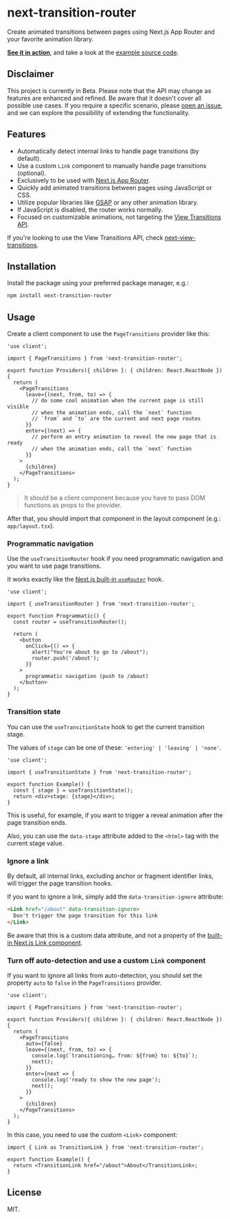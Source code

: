 # next-transition-router

Create animated transitions between pages using Next.js App Router and your favorite animation library.

[**See it in action**](https://next-transition-router.vercel.app), and take a look at the [example source code](/example).

## Disclaimer

This project is currently in Beta. Please note that the API may change as features are enhanced and refined. Be aware that it doesn't cover all possible use cases. If you require a specific scenario, please [open an issue](https://github.com/ismamz/next-transition-router/issues/new/choose), and we can explore the possibility of extending the functionality.

## Features

- Automatically detect internal links to handle page transitions (by default).
- Use a custom `Link` component to manually handle page transitions (optional).
- Exclusively to be used with [Next.js App Router](https://nextjs.org/docs/app).
- Quickly add animated transitions between pages using JavaScript or CSS.
- Utilize popular libraries like [GSAP](https://gsap.com/resources/React/) or any other animation library.
- If JavaScript is disabled, the router works normally.
- Focused on customizable animations, not targeting the [View Transitions API](https://developer.mozilla.org/en-US/docs/Web/API/View_Transitions_API).

If you're looking to use the View Transitions API, check [next-view-transitions](https://github.com/shuding/next-view-transitions).

## Installation

Install the package using your preferred package manager, e.g.:

```sh
npm install next-transition-router
```

## Usage

Create a client component to use the `PageTransitions` provider like this:

```tsx
'use client';

import { PageTransitions } from 'next-transition-router';

export function Providers({ children }: { children: React.ReactNode }) {
  return (
    <PageTransitions
      leave={(next, from, to) => {
        // do some cool animation when the current page is still visible
        // when the animation ends, call the `next` function
        // `from` and `to` are the current and next page routes
      }}
      enter={(next) => {
        // perform an entry animation to reveal the new page that is ready
        // when the animation ends, call the `next` function
      }}
    >
      {children}
    </PageTransitions>
  );
}
```

> It should be a client component because you have to pass DOM functions as props to the provider.

After that, you should import that component in the layout component (e.g.: `app/layout.tsx`).

### Programmatic navigation

Use the `useTransitionRouter` hook if you need programmatic navigation and you want to use page transitions.

It works exactly like the [Next.js built-in `useRouter`](https://nextjs.org/docs/app/api-reference/functions/use-router) hook.

```tsx
'use client';

import { useTransitionRouter } from 'next-transition-router';

export function Programmatic() {
  const router = useTransitionRouter();

  return (
    <button
      onClick={() => {
        alert("You're about to go to /about");
        router.push('/about');
      }}
    >
      programmatic navigation (push to /about)
    </button>
  );
}
```

### Transition state

You can use the `useTransitionState` hook to get the current transition stage.

The values of `stage` can be one of these: `'entering' | 'leaving' | 'none'`.

```tsx
'use client';

import { useTransitionState } from 'next-transition-router';

export function Example() {
  const { stage } = useTransitionState();
  return <div>stage: {stage}</div>;
}
```

This is useful, for example, if you want to trigger a reveal animation after the page transition ends.

Also, you can use the `data-stage` attribute added to the `<html>` tag with the current stage value.

### Ignore a link

By default, all internal links, excluding anchor or fragment identifier links, will trigger the page transition hooks.

If you want to ignore a link, simply add the `data-transition-ignore` attribute:

```html
<Link href="/about" data-transition-ignore>
  Don't trigger the page transition for this link
</Link>
```

Be aware that this is a custom data attribute, and not a property of the [built-in Next.js Link component](https://nextjs.org/docs/app/api-reference/components/link).

### Turn off auto-detection and use a custom `Link` component

If you want to ignore all links from auto-detection, you should set the property `auto` to `false` in the `PageTransitions` provider.

```tsx
'use client';

import { PageTransitions } from 'next-transition-router';

export function Providers({ children }: { children: React.ReactNode }) {
  return (
    <PageTransitions
      auto={false}
      leave={(next, from, to) => {
        console.log(`transitioning… from: ${from} to: ${to}`);
        next();
      }}
      enter={next => {
        console.log('ready to show the new page');
        next();
      }}
    >
      {children}
    </PageTransitions>
  );
}
```

In this case, you need to use the custom `<Link>` component:

```tsx
import { Link as TransitionLink } from 'next-transition-router';

export function Example() {
  return <TransitionLink href="/about">About</TransitionLink>;
}
```

## License

MIT.
